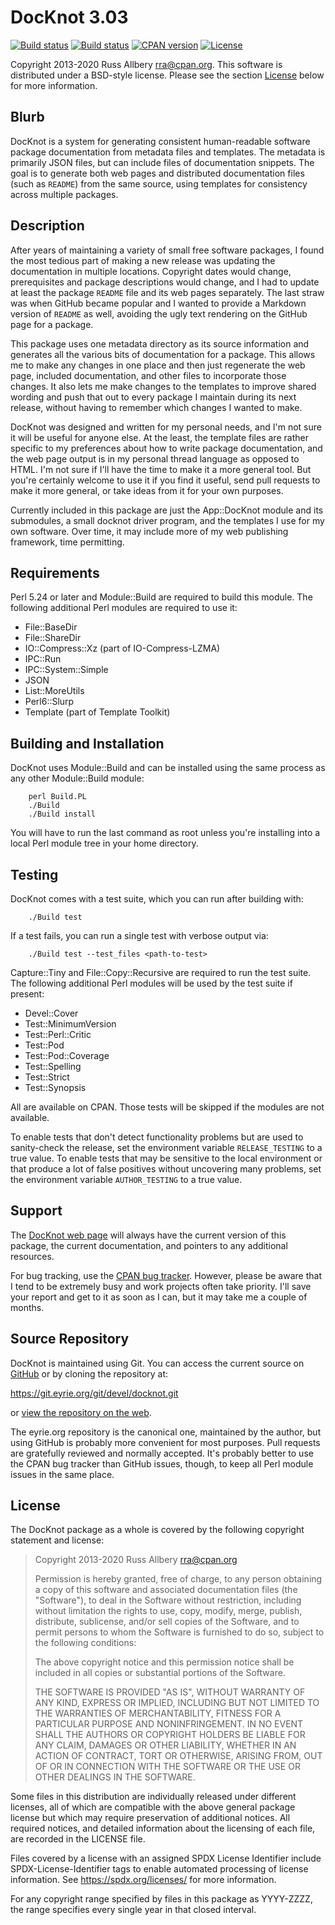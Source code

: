 # DocKnot 3.03

[![Build
status](https://travis-ci.org/rra/docknot.svg?branch=master)](https://travis-ci.org/rra/docknot)
[![Build
status](https://github.com/rra/docknot/workflows/build/badge.svg)](https://github.com/rra/docknot/actions)
[![CPAN
version](https://img.shields.io/cpan/v/App-DocKnot)](https://metacpan.org/release/App-DocKnot)
[![License](https://img.shields.io/cpan/l/App-DocKnot)](https://github.com/rra/docknot/blob/master/LICENSE)

Copyright 2013-2020 Russ Allbery <rra@cpan.org>.  This software is
distributed under a BSD-style license.  Please see the section
[License](#license) below for more information.

## Blurb

DocKnot is a system for generating consistent human-readable software
package documentation from metadata files and templates.  The metadata is
primarily JSON files, but can include files of documentation snippets.
The goal is to generate both web pages and distributed documentation files
(such as `README`) from the same source, using templates for consistency
across multiple packages.

## Description

After years of maintaining a variety of small free software packages, I
found the most tedious part of making a new release was updating the
documentation in multiple locations.  Copyright dates would change,
prerequisites and package descriptions would change, and I had to update
at least the package `README` file and its web pages separately.  The last
straw was when GitHub became popular and I wanted to provide a Markdown
version of `README` as well, avoiding the ugly text rendering on the
GitHub page for a package.

This package uses one metadata directory as its source information and
generates all the various bits of documentation for a package.  This
allows me to make any changes in one place and then just regenerate the
web page, included documentation, and other files to incorporate those
changes.  It also lets me make changes to the templates to improve shared
wording and push that out to every package I maintain during its next
release, without having to remember which changes I wanted to make.

DocKnot was designed and written for my personal needs, and I'm not sure
it will be useful for anyone else.  At the least, the template files are
rather specific to my preferences about how to write package
documentation, and the web page output is in my personal thread language
as opposed to HTML.  I'm not sure if I'll have the time to make it a more
general tool.  But you're certainly welcome to use it if you find it
useful, send pull requests to make it more general, or take ideas from it
for your own purposes.

Currently included in this package are just the App::DocKnot module and
its submodules, a small docknot driver program, and the templates I use
for my own software.  Over time, it may include more of my web publishing
framework, time permitting.

## Requirements

Perl 5.24 or later and Module::Build are required to build this module.
The following additional Perl modules are required to use it:

* File::BaseDir
* File::ShareDir
* IO::Compress::Xz (part of IO-Compress-LZMA)
* IPC::Run
* IPC::System::Simple
* JSON
* List::MoreUtils
* Perl6::Slurp
* Template (part of Template Toolkit)

## Building and Installation

DocKnot uses Module::Build and can be installed using the same process as
any other Module::Build module:

```
    perl Build.PL
    ./Build
    ./Build install
```

You will have to run the last command as root unless you're installing
into a local Perl module tree in your home directory.

## Testing

DocKnot comes with a test suite, which you can run after building with:

```
    ./Build test
```

If a test fails, you can run a single test with verbose output via:

```
    ./Build test --test_files <path-to-test>
```

Capture::Tiny and File::Copy::Recursive are required to run the test
suite.  The following additional Perl modules will be used by the test
suite if present:

* Devel::Cover
* Test::MinimumVersion
* Test::Perl::Critic
* Test::Pod
* Test::Pod::Coverage
* Test::Spelling
* Test::Strict
* Test::Synopsis

All are available on CPAN.  Those tests will be skipped if the modules are
not available.

To enable tests that don't detect functionality problems but are used to
sanity-check the release, set the environment variable `RELEASE_TESTING`
to a true value.  To enable tests that may be sensitive to the local
environment or that produce a lot of false positives without uncovering
many problems, set the environment variable `AUTHOR_TESTING` to a true
value.

## Support

The [DocKnot web page](https://www.eyrie.org/~eagle/software/docknot/)
will always have the current version of this package, the current
documentation, and pointers to any additional resources.

For bug tracking, use the [CPAN bug
tracker](https://rt.cpan.org/Dist/Display.html?Name=App-DocKnot).
However, please be aware that I tend to be extremely busy and work
projects often take priority.  I'll save your report and get to it as soon
as I can, but it may take me a couple of months.

## Source Repository

DocKnot is maintained using Git.  You can access the current source on
[GitHub](https://github.com/rra/docknot) or by cloning the repository at:

https://git.eyrie.org/git/devel/docknot.git

or [view the repository on the
web](https://git.eyrie.org/?p=devel/docknot.git).

The eyrie.org repository is the canonical one, maintained by the author,
but using GitHub is probably more convenient for most purposes.  Pull
requests are gratefully reviewed and normally accepted.  It's probably
better to use the CPAN bug tracker than GitHub issues, though, to keep all
Perl module issues in the same place.

## License

The DocKnot package as a whole is covered by the following copyright
statement and license:

> Copyright 2013-2020
>     Russ Allbery <rra@cpan.org>
>
> Permission is hereby granted, free of charge, to any person obtaining a
> copy of this software and associated documentation files (the "Software"),
> to deal in the Software without restriction, including without limitation
> the rights to use, copy, modify, merge, publish, distribute, sublicense,
> and/or sell copies of the Software, and to permit persons to whom the
> Software is furnished to do so, subject to the following conditions:
>
> The above copyright notice and this permission notice shall be included in
> all copies or substantial portions of the Software.
>
> THE SOFTWARE IS PROVIDED "AS IS", WITHOUT WARRANTY OF ANY KIND, EXPRESS OR
> IMPLIED, INCLUDING BUT NOT LIMITED TO THE WARRANTIES OF MERCHANTABILITY,
> FITNESS FOR A PARTICULAR PURPOSE AND NONINFRINGEMENT.  IN NO EVENT SHALL
> THE AUTHORS OR COPYRIGHT HOLDERS BE LIABLE FOR ANY CLAIM, DAMAGES OR OTHER
> LIABILITY, WHETHER IN AN ACTION OF CONTRACT, TORT OR OTHERWISE, ARISING
> FROM, OUT OF OR IN CONNECTION WITH THE SOFTWARE OR THE USE OR OTHER
> DEALINGS IN THE SOFTWARE.

Some files in this distribution are individually released under different
licenses, all of which are compatible with the above general package
license but which may require preservation of additional notices.  All
required notices, and detailed information about the licensing of each
file, are recorded in the LICENSE file.

Files covered by a license with an assigned SPDX License Identifier
include SPDX-License-Identifier tags to enable automated processing of
license information.  See https://spdx.org/licenses/ for more information.

For any copyright range specified by files in this package as YYYY-ZZZZ,
the range specifies every single year in that closed interval.
